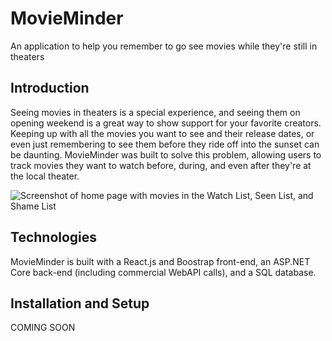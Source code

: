 # MovieMinder
An application to help you remember to go see movies while they're still in theaters

## Introduction
Seeing movies in theaters is a special experience, and seeing them on opening weekend is a great way to show support for your favorite
creators. Keeping up with all the movies you want to see and their release dates, or even just remembering to see them before they ride
off into the sunset can be daunting. MovieMinder was built to solve this problem, allowing users to track movies they want to watch before, during, and even after they're at the local theater.

![Screenshot of home page with movies in the Watch List, Seen List, and Shame List](https://raw.githubusercontent.com/tilleraj/MovieMinder/master/movieminder.ui/assets/screenshots/MyLists.png)

## Technologies
MovieMinder is built with a React.js and Boostrap front-end, an ASP.NET Core back-end (including commercial WebAPI calls), and a SQL database.

## Installation and Setup
COMING SOON
